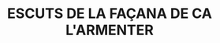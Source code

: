 ---
layout: patrimoni-details
title:  "ESCUTS DE LA FAÇANA DE CA L'ARMENTER"
collections: ["patrimoni-arquitectonic", "bcin-previstos-cbp"]
coordinates:
  - group1:
        - [1.461513743964124, 42.356865512319537]
        - [1.461497493833004, 42.35697192383639]
        - [1.461679768339293, 42.356973774358607]
        - [1.461677911663783, 42.35695111298822]
        - [1.461530760775033, 42.356949882787518]
        - [1.461543451486314, 42.356865911025317]
        - [1.461513743964124, 42.356865512319537]
---